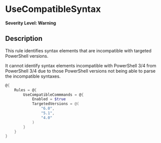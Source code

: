 # UseCompatibleSyntax

**Severity Level: Warning**

## Description

This rule identifies syntax elements that are incompatible with targeted PowerShell versions.

It cannot identify syntax elements incompatible with PowerShell 3/4 from PowerShell 3/4
due to those PowerShell versions not being able to parse the incompatible syntaxes.

```PowerShell
@{
    Rules = @{
        UseCompatibleCommmands = @{
            Enabled = $true
            TargetedVersions = @(
                "6.0",
                "5.1",
                "4.0"
            )
        }
    }
}
```
